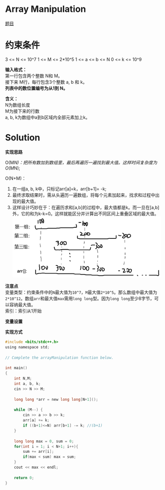 # Array Manipulation

[题目](https://www.hackerrank.com/challenges/crush/problem)  

# 约束条件

3 <= N <= 10^7
1 <= M <= 2*10^5
1 <= a <= b <= N
0 <= k <= 10^9
>

**输入格式：**  
第一行包含两个整数 N和 M。  
接下来 M行，每行包含3个整数 a, b 和 k。  
**列表中的数位置编号为从1到 N。**  

**含义：**  
N为数组长度  
M为接下来的行数  
a, b, k为数组中a到b区域内全部元素加上k。

# Solution

**实现思路**  

O(M*N)：把所有数加到数组里，最后再遍历一遍找到最大值。这样时间复杂度为O(M*N);  

O(N+M)：  
1. 在一组a, b, k中，只标记arr[a]=k，arr[b+1]= -k; 
2. 最终求取结果时，需从头遍历一遍数组，将每个元素加起来，找求和过程中出现的最大值。
3. 这样设计巧妙在于：在遍历求和[a,b]的过程中，最大值都是k。而一旦在[a,b]外，它的和为k-k=0。这样就能区分并计算出不同区间上重叠区域的最大值。  
![](image.png)

**注意点**  
变量类型：约束条件中的`N`最大值为`10^7`，`M`最大值`2*10^5`。那么数组中最大值为`2*10^12`。数组`arr`和最大值`max`需用`long long`型。因为`long long`至少8字节，可以容纳最大值。  
索引：索引从1开始

**变量设置**  

**实现方式**  
```c
#include <bits/stdc++.h>
using namespace std;

// Complete the arrayManipulation function below.

int main()
{
    int N,M;
    int a, b, k;
    cin >> N >> M;

    long long *arr = new long long[N+1]();

    while (M--) {
        cin >> a >> b >> k;
        arr[a] += k;
        if ((b+1)<=N) arr[b+1] -= k; //(b+1)
    }

    long long max = 0, sum = 0;
    for(int i = 1; i < N+1; i++){ 
        sum += arr[i];
        if(max < sum) max = sum;
    }
    cout << max << endl;

    return 0;
}
```
